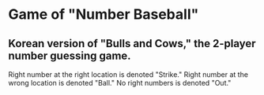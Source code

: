 # Game of "Number Baseball"

## Korean version of "Bulls and Cows," the 2-player number guessing game.
Right number at the right location is denoted "Strike."
Right number at the wrong location is denoted "Ball."
No right numbers is denoted "Out."
